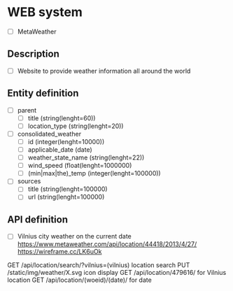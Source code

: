 # WEB system
- [ ] MetaWeather

## Description
- [ ] Website to provide weather information all around the world

## Entity definition
- [ ] parent
    - [ ] title (string(lenght=60))
    - [ ] location_type (string(lenght=20))
- [ ] consolidated_weather
    - [ ] id (integer(lenght=10000))
    - [ ] applicable_date (date)
    - [ ] weather_state_name (string(lenght=22))
    - [ ] wind_speed (float(lenght=1000000)
    - [ ] (min|max|the)_temp (integer(lenght=100000))
- [ ] sources
    - [ ] title (string(lenght=100000)
    - [ ] url (string(lenght=100000)

## API definition
- [ ] Vilnius city weather on the current date https://www.metaweather.com/api/location/44418/2013/4/27/
https://wireframe.cc/LK6uOk

GET /api/location/search/?vilnius=(vilnius) location search
PUT 	/static/img/weather/X.svg icon display
GET /api/location/479616/ for Vilnius location
GET /api/location/(woeid)/(date)/ for date
